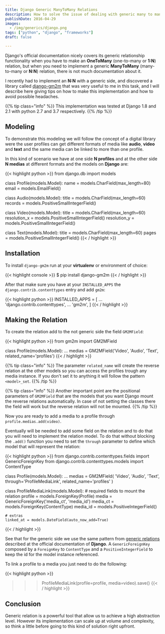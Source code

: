 ```yaml
---
title: Django Generic ManyToMany Relations
description: How to solve the issue of dealing with generic many to many relations on Django
publishDate: 2016-04-29
images:
  - /img/generics/django.png
tags: ["python", "django", "frameworks"]
draft: false

---
```


Django's official documentation nicely covers its generic relationship functionality when you have to make an **OneToMany** (one-to-many or **1:N**) relation, but when you need to implement a generic **ManyToMany** (many-to-many or **N:N**) relation, there is not much documentation about it.

I recently had to implement an **N:N** with a generic side, and discovered a library called [django-gm2m](http://django-gm2m.readthedocs.io/en/stable/index.html) that was very useful to me in this task, and I will describe here giving tips on how to make this implementation and how to avoid possible headaches.

{{% tip class="info" %}}
This implementation was tested at Django 1.8 and 2.1 with python 2.7 and 3.7 respectively.
{{% /tip %}}

## Modeling

To demonstrate this modeling we will follow the concept of a digital library were the user profiles can get different formats of media like **audio**, **video** and **text** and the same media can be linked to more than one profile.

In this kind of scenario we have at one side **N profiles** and at the other side **N medias** at different formats and the models on **Django** are:

{{< highlight python >}}
from django.db import models

class Profile(models.Model):
    name = models.CharField(max_length=80)
    email = models.EmailField()

class Audio(models.Model):
    title = models.CharField(max_length=60)
    records = models.PositiveSmallIntegerField()

class Video(models.Model):
    title = models.CharField(max_length=60)
    resolution_x = models.PositiveSmallIntegerField()
    resolution_y = models.PositiveSmallIntegerField()

class Text(models.Model):
    title = models.CharField(max_length=60)
    pages = models.PositiveSmallIntegerField()
{{< / highlight >}}

## Installation

To install `django-gm2m` run at your **virtualenv** or environment of choice:

{{< highlight console >}}
$ pip install django-gm2m
{{< / highlight >}}

After that make sure you have at your `INSTALLED_APPS` the `django.contrib.contenttypes` entry and add `gm2m`:

{{< highlight python >}}
INSTALLED_APPS = [
   ...
   'django.contrib.contenttypes',
   ...
   'gm2m',
]
{{< / highlight >}}

## Making the Relation

To create the relation add to the not generic side the field `GM2MField`:

{{< highlight python >}}
from gm2m import GM2MField

class Profile(models.Model):
    ...
    medias = GM2MField('Video', 'Audio', 'Text', related_name='profiles')
{{< / highlight >}}

{{% tip class="info" %}}
The parameter `related_name` will create the reverse relation at the other models so you can access the profiles trough any media instance. If you don't set it to anything it will follow the pattern `<model>_set`.
{{% /tip %}}

{{% tip class="info" %}}
Another important point are the positional parameters of  `GM2MField` that are the models that you want Django mount the reverse relations automatically. In case of not setting the classes there the field will work but the reverse relation will not be mounted.
{{% /tip %}}

Now you are ready to add a media to a profile through `profile.medias.add(video)`.

Eventually will be needed to add some field on the relation and to do that you will need to implement the relation model. To do that without blocking the `.add()` function you need to set the `through` parameter to define which model that will represent the relation:

{{< highlight python >}}
from django.contrib.contenttypes.fields import GenericForeignKey
from django.contrib.contenttypes.models import ContentType

class Profile(models.Model):
    ...
    medias = GM2MField(
        'Video', 'Audio', 'Text', through='ProfileMediaLink', related_name='profiles'
    )

class ProfileMediaLink(models.Model):
    # required fields to mount the relation
    profile = models.ForeignKey(Profile)
    media = GenericForeignKey('media_ct', 'media_id')
    media_ct = models.ForeignKey(ContentType)
    media_id = models.PositiveIntegerField()

    # extras
    linked_at = models.DateField(auto_now_add=True)
{{< / highlight >}}

See that for the generic side we use the same pattern from [generic relations](https://docs.djangoproject.com/en/dev/ref/contrib/contenttypes/#generic-relations) described at the official documentation of **Django**.  A `GenericForeignKey` composed by a `ForeignKey` to `ContentType` and a `PositiveIntegerField` to keep the id for the model instance referenced.


To link a profile to a media you just need to do the following:

{{< highlight python >}}
>>> ProfileMediaLink(profile=profile, media=video).save()
{{< / highlight >}}

## Conclusion

Generic relation is a powerful tool that allow us to achieve a high abstraction level. However its implementation can scale up at volume and complexity, so think a little before going to this kind of solution right upfront.
